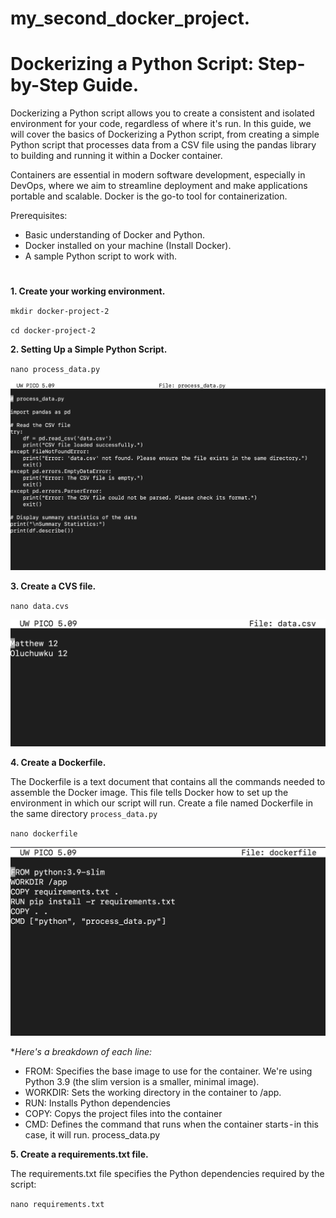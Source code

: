 # my_second_docker_project.


# Dockerizing a Python Script: Step-by-Step Guide.

Dockerizing a Python script allows you to create a consistent and isolated environment for your code, regardless of where it's run. In this guide, we will cover the basics of Dockerizing a Python script, from creating a simple Python script that processes data from a CSV file using the pandas library to building and running it within a Docker container.

Containers are essential in modern software development, especially in DevOps, where we aim to streamline deployment and make applications portable and scalable. Docker is the go-to tool for containerization. 

Prerequisites:
- Basic understanding of Docker and Python.
- Docker installed on your machine (Install Docker).
- A sample Python script to work with.

#

**1. Create your working environment.**

`mkdir docker-project-2`

`cd docker-project-2`

**2. Setting Up a Simple Python Script.**

`nano process_data.py`

![](processdata.png)

**3. Create a CVS file.**

`nano data.cvs`

![](datafile.png)

**4. Create a Dockerfile.**

The Dockerfile is a text document that contains all the commands needed to assemble the Docker image. 
This file tells Docker how to set up the environment in which our script will run.
Create a file named Dockerfile in the same directory `process_data.py`


`nano dockerfile`

![](dockerfile2.png)

**Here's a breakdown of each line:*
- FROM: Specifies the base image to use for the container. We're using Python 3.9 (the slim version is a smaller, minimal image).
- WORKDIR: Sets the working directory in the container to /app.
- RUN: Installs Python dependencies
- COPY: Copys the project files into the container
- CMD: Defines the command that runs when the container starts - in this case, it will run. process_data.py


**5. Create a requirements.txt file.**

The requirements.txt file specifies the Python dependencies required by the script:

`nano requirements.txt`

